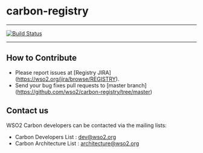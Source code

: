 # carbon-registry

---

[![Build Status](https://travis-ci.org/madawas/carbon-registry.svg?branch=builder)](https://travis-ci.org/madawas/carbon-registry)

---

## How to Contribute
* Please report issues at [Registry JIRA] (https://wso2.org/jira/browse/REGISTRY).
* Send your bug fixes pull requests to [master branch] (https://github.com/wso2/carbon-registry/tree/master) 

## Contact us
WSO2 Carbon developers can be contacted via the mailing lists:

* Carbon Developers List : dev@wso2.org
* Carbon Architecture List : architecture@wso2.org
